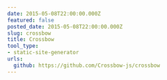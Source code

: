 ```yaml
---
date: 2015-05-08T22:00:00.000Z
featured: false
posted_date: 2015-05-08T22:00:00.000Z
slug: crossbow
title: Crossbow
tool_type:
- static-site-generator
urls:
  github: https://github.com/Crossbow-js/crossbow
---
```


